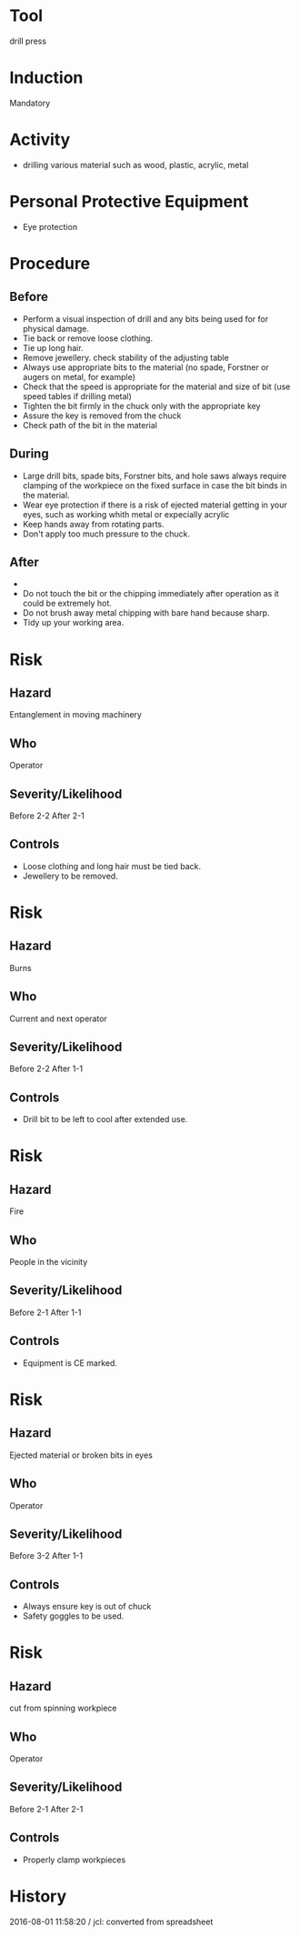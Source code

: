 # Tool
drill press
# Induction
Mandatory
# Activity

* drilling various material such as wood, plastic, acrylic, metal 

# Personal Protective Equipment

* Eye protection

# Procedure
## Before

* Perform a visual inspection of drill and any bits being used for for physical damage.
* Tie back or remove loose clothing.
* Tie up long hair.
* Remove jewellery. check stability of the adjusting table
* Always use appropriate bits to the material (no spade, Forstner or augers on metal, for example)
* Check that the speed is appropriate for the material and size of bit (use speed tables if drilling metal)
* Tighten the bit firmly in the chuck only with the appropriate key 
* Assure the key is removed from the chuck
* Check path of the bit in the material

## During

* Large drill bits, spade bits, Forstner bits, and hole saws always require clamping of the workpiece on the fixed surface in case the bit binds in the material.
* Wear eye protection if there is a risk of ejected material getting in your eyes, such as working whith metal or expecially acrylic
* Keep hands away from rotating parts.
* Don&#39;t apply too much pressure to the chuck.

## After

*  
* Do not touch the bit or the chipping immediately after operation as it could be extremely hot.
* Do not brush away metal chipping with bare hand because sharp.
* Tidy up your working area.

# Risk
## Hazard
Entanglement in moving machinery
## Who
Operator
## Severity/Likelihood
Before 2-2 After 2-1
## Controls

* Loose clothing and long hair must be tied back.
* Jewellery to be removed.

# Risk
## Hazard
Burns
## Who
Current and next operator
## Severity/Likelihood
Before 2-2 After 1-1
## Controls

* Drill bit to be left to cool after extended use.

# Risk
## Hazard
Fire
## Who
People in the vicinity
## Severity/Likelihood
Before 2-1 After 1-1
## Controls

* Equipment is CE marked.

# Risk
## Hazard
Ejected material or broken bits in eyes
## Who
Operator
## Severity/Likelihood
Before 3-2 After 1-1
## Controls

* Always ensure key is out of chuck
* Safety goggles to be used.

# Risk
## Hazard
cut from spinning workpiece
## Who
Operator
## Severity/Likelihood
Before 2-1 After 2-1
## Controls

* Properly clamp workpieces

# History
2016-08-01 11:58:20 / jcl: converted from spreadsheet

